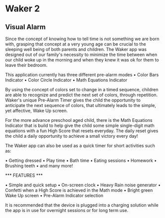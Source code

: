 # Waker 2

## Visual Alarm

Since the concept of knowing how to tell time is not something we are born with, grasping that concept at a very young age can be crucial to the sleeping well being of both parents and children. The Waker app was designed out of our family's necessity to minimize the time between when our child woke up in the morning and when they knew it was ok for them to leave their bedroom.

This application currently has three different pre-alarm modes
  • Color Bars Indicator
  • Color Circle Indicator
  • Math Equations Indicator

By using the concept of colors set to change in a timed sequence, children are able to recognize and predict the next set of colors, through repetition. Waker's unique Pre-Alarm Timer gives the child the opportunity to anticipate the next sequence of colors, that ultimately leads to the simple, yet affective, Wake Up screen.

For the more advance preschool aged child, there is the Math Equations Indicator that is build to help give the child some simple single-digit math equations with a fun High Score that resets everyday. The daily reset gives the child a daily opportunity to achieve a small victory every day!

The Waker app can also be used as a quick timer for short activities such as:

  • Getting dressed
  • Play time
  • Bath time
  • Eating sessions
  • Homework
  • Brushing teeth
  • and many more!

*** FEATURES ***

  • Simple and quick setup
  • On-screen clock
  • Heavy Rain noise generator
  • Confetti when a High Score is achieved in the Math mode 
  • Bright green Wake Up screen
  • Pre-Alarm Indicator selection


It is recommended that the device is plugged into a charging solution while the app is in use for overnight sessions or for long term use.

